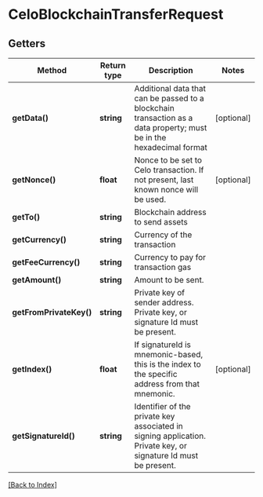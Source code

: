 # CeloBlockchainTransferRequest

## Getters

Method | Return type | Description | Notes
------------ | ------------- | ------------- | -------------
**getData()** | **string** | Additional data that can be passed to a blockchain transaction as a data property; must be in the hexadecimal format | [optional]
**getNonce()** | **float** | Nonce to be set to Celo transaction. If not present, last known nonce will be used. | [optional]
**getTo()** | **string** | Blockchain address to send assets |
**getCurrency()** | **string** | Currency of the transaction |
**getFeeCurrency()** | **string** | Currency to pay for transaction gas |
**getAmount()** | **string** | Amount to be sent. |
**getFromPrivateKey()** | **string** | Private key of sender address. Private key, or signature Id must be present. |
**getIndex()** | **float** | If signatureId is mnemonic-based, this is the index to the specific address from that mnemonic. | [optional]
**getSignatureId()** | **string** | Identifier of the private key associated in signing application. Private key, or signature Id must be present. |

[[Back to Index]](../index.md)
